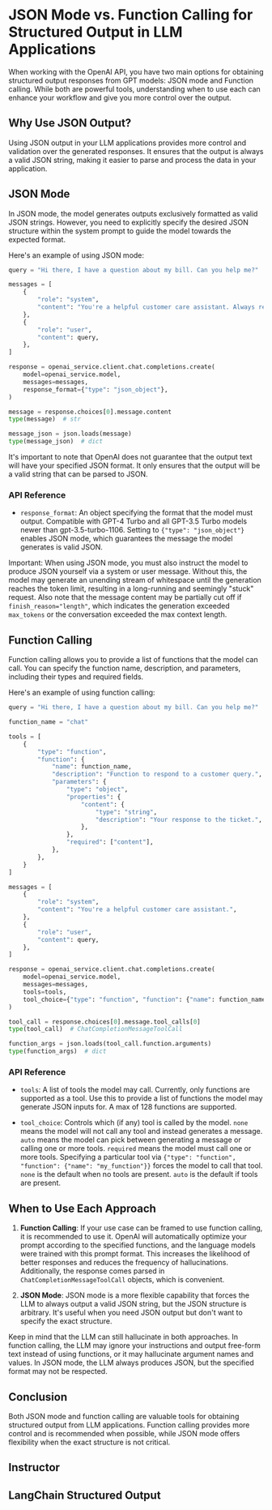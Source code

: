 # JSON Mode vs. Function Calling for Structured Output in LLM Applications

When working with the OpenAI API, you have two main options for obtaining structured output responses from GPT models: JSON mode and Function calling. While both are powerful tools, understanding when to use each can enhance your workflow and give you more control over the output.

## Why Use JSON Output?

Using JSON output in your LLM applications provides more control and validation over the generated responses. It ensures that the output is always a valid JSON string, making it easier to parse and process the data in your application.

## JSON Mode

In JSON mode, the model generates outputs exclusively formatted as valid JSON strings. However, you need to explicitly specify the desired JSON structure within the system prompt to guide the model towards the expected format.

Here's an example of using JSON mode:

```python
query = "Hi there, I have a question about my bill. Can you help me?"

messages = [
    {
        "role": "system",
        "content": "You're a helpful customer care assistant. Always respond in JSON format with content as the key",
    },
    {
        "role": "user",
        "content": query,
    },
]

response = openai_service.client.chat.completions.create(
    model=openai_service.model,
    messages=messages,
    response_format={"type": "json_object"},
)

message = response.choices[0].message.content
type(message)  # str

message_json = json.loads(message)
type(message_json)  # dict
```

It's important to note that OpenAI does not guarantee that the output text will have your specified JSON format. It only ensures that the output will be a valid string that can be parsed to JSON.

### API Reference

- `response_format`: An object specifying the format that the model must output. Compatible with GPT-4 Turbo and all GPT-3.5 Turbo models newer than gpt-3.5-turbo-1106. Setting to `{"type": "json_object"}` enables JSON mode, which guarantees the message the model generates is valid JSON.

Important: When using JSON mode, you must also instruct the model to produce JSON yourself via a system or user message. Without this, the model may generate an unending stream of whitespace until the generation reaches the token limit, resulting in a long-running and seemingly "stuck" request. Also note that the message content may be partially cut off if `finish_reason="length"`, which indicates the generation exceeded `max_tokens` or the conversation exceeded the max context length.

## Function Calling

Function calling allows you to provide a list of functions that the model can call. You can specify the function name, description, and parameters, including their types and required fields.

Here's an example of using function calling:

```python
query = "Hi there, I have a question about my bill. Can you help me?"

function_name = "chat"

tools = [
    {
        "type": "function",
        "function": {
            "name": function_name,
            "description": "Function to respond to a customer query.",
            "parameters": {
                "type": "object",
                "properties": {
                    "content": {
                        "type": "string",
                        "description": "Your response to the ticket.",
                    },
                },
                "required": ["content"],
            },
        },
    }
]

messages = [
    {
        "role": "system",
        "content": "You're a helpful customer care assistant.",
    },
    {
        "role": "user",
        "content": query,
    },
]

response = openai_service.client.chat.completions.create(
    model=openai_service.model,
    messages=messages,
    tools=tools,
    tool_choice={"type": "function", "function": {"name": function_name}},
)

tool_call = response.choices[0].message.tool_calls[0]
type(tool_call)  # ChatCompletionMessageToolCall

function_args = json.loads(tool_call.function.arguments)
type(function_args)  # dict
```

### API Reference

- `tools`: A list of tools the model may call. Currently, only functions are supported as a tool. Use this to provide a list of functions the model may generate JSON inputs for. A max of 128 functions are supported.

- `tool_choice`: Controls which (if any) tool is called by the model. `none` means the model will not call any tool and instead generates a message. `auto` means the model can pick between generating a message or calling one or more tools. `required` means the model must call one or more tools. Specifying a particular tool via `{"type": "function", "function": {"name": "my_function"}}` forces the model to call that tool. `none` is the default when no tools are present. `auto` is the default if tools are present.

## When to Use Each Approach

1. **Function Calling**: If your use case can be framed to use function calling, it is recommended to use it. OpenAI will automatically optimize your prompt according to the specified functions, and the language models were trained with this prompt format. This increases the likelihood of better responses and reduces the frequency of hallucinations. Additionally, the response comes parsed in `ChatCompletionMessageToolCall` objects, which is convenient.

2. **JSON Mode**: JSON mode is a more flexible capability that forces the LLM to always output a valid JSON string, but the JSON structure is arbitrary. It's useful when you need JSON output but don't want to specify the exact structure.

Keep in mind that the LLM can still hallucinate in both approaches. In function calling, the LLM may ignore your instructions and output free-form text instead of using functions, or it may hallucinate argument names and values. In JSON mode, the LLM always produces JSON, but the specified format may not be respected.

## Conclusion

Both JSON mode and function calling are valuable tools for obtaining structured output from LLM applications. Function calling provides more control and is recommended when possible, while JSON mode offers flexibility when the exact structure is not critical.


## Instructor


## LangChain Structured Output